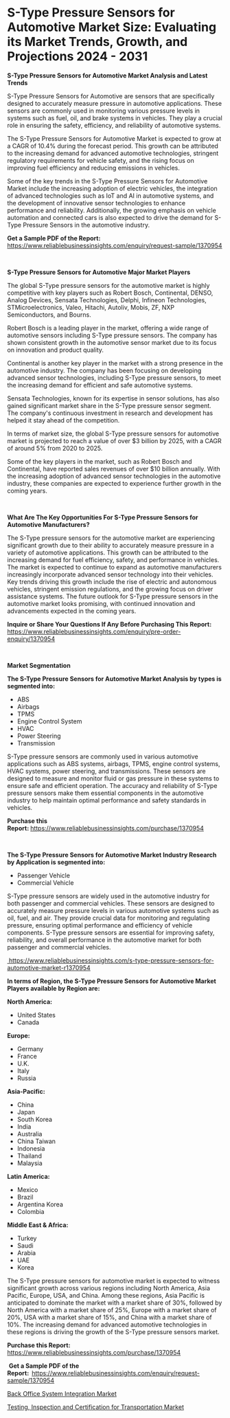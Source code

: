 <p><h1>S-Type Pressure Sensors for Automotive Market Size: Evaluating its Market Trends, Growth, and Projections 2024 - 2031</h1></p><p><strong>S-Type Pressure Sensors for Automotive Market Analysis and Latest Trends</strong></p>
<p><p>S-Type Pressure Sensors for Automotive are sensors that are specifically designed to accurately measure pressure in automotive applications. These sensors are commonly used in monitoring various pressure levels in systems such as fuel, oil, and brake systems in vehicles. They play a crucial role in ensuring the safety, efficiency, and reliability of automotive systems.</p><p>The S-Type Pressure Sensors for Automotive Market is expected to grow at a CAGR of 10.4% during the forecast period. This growth can be attributed to the increasing demand for advanced automotive technologies, stringent regulatory requirements for vehicle safety, and the rising focus on improving fuel efficiency and reducing emissions in vehicles.</p><p>Some of the key trends in the S-Type Pressure Sensors for Automotive Market include the increasing adoption of electric vehicles, the integration of advanced technologies such as IoT and AI in automotive systems, and the development of innovative sensor technologies to enhance performance and reliability. Additionally, the growing emphasis on vehicle automation and connected cars is also expected to drive the demand for S-Type Pressure Sensors in the automotive industry.</p></p>
<p><strong>Get a Sample PDF of the Report:&nbsp;</strong> <a href="https://www.reliablebusinessinsights.com/enquiry/request-sample/1370954">https://www.reliablebusinessinsights.com/enquiry/request-sample/1370954</a></p>
<p>&nbsp;</p>
<p><strong>S-Type Pressure Sensors for Automotive Major Market Players</strong></p>
<p><p>The global S-Type pressure sensors for the automotive market is highly competitive with key players such as Robert Bosch, Continental, DENSO, Analog Devices, Sensata Technologies, Delphi, Infineon Technologies, STMicroelectronics, Valeo, Hitachi, Autoliv, Mobis, ZF, NXP Semiconductors, and Bourns. </p><p>Robert Bosch is a leading player in the market, offering a wide range of automotive sensors including S-Type pressure sensors. The company has shown consistent growth in the automotive sensor market due to its focus on innovation and product quality.</p><p>Continental is another key player in the market with a strong presence in the automotive industry. The company has been focusing on developing advanced sensor technologies, including S-Type pressure sensors, to meet the increasing demand for efficient and safe automotive systems.</p><p>Sensata Technologies, known for its expertise in sensor solutions, has also gained significant market share in the S-Type pressure sensor segment. The company's continuous investment in research and development has helped it stay ahead of the competition.</p><p>In terms of market size, the global S-Type pressure sensors for automotive market is projected to reach a value of over $3 billion by 2025, with a CAGR of around 5% from 2020 to 2025. </p><p>Some of the key players in the market, such as Robert Bosch and Continental, have reported sales revenues of over $10 billion annually. With the increasing adoption of advanced sensor technologies in the automotive industry, these companies are expected to experience further growth in the coming years.</p></p>
<p>&nbsp;</p>
<p><strong>What Are The Key Opportunities For S-Type Pressure Sensors for Automotive Manufacturers?</strong></p>
<p><p>The S-Type pressure sensors for the automotive market are experiencing significant growth due to their ability to accurately measure pressure in a variety of automotive applications. This growth can be attributed to the increasing demand for fuel efficiency, safety, and performance in vehicles. The market is expected to continue to expand as automotive manufacturers increasingly incorporate advanced sensor technology into their vehicles. Key trends driving this growth include the rise of electric and autonomous vehicles, stringent emission regulations, and the growing focus on driver assistance systems. The future outlook for S-Type pressure sensors in the automotive market looks promising, with continued innovation and advancements expected in the coming years.</p></p>
<p><strong>Inquire or Share Your Questions If Any Before Purchasing This Report:</strong> <a href="https://www.reliablebusinessinsights.com/enquiry/pre-order-enquiry/1370954">https://www.reliablebusinessinsights.com/enquiry/pre-order-enquiry/1370954</a></p>
<p>&nbsp;</p>
<p><strong>Market Segmentation</strong></p>
<p><strong>The S-Type Pressure Sensors for Automotive Market Analysis by types is segmented into:</strong></p>
<p><ul><li>ABS</li><li>Airbags</li><li>TPMS</li><li>Engine Control System</li><li>HVAC</li><li>Power Steering</li><li>Transmission</li></ul></p>
<p><p>S-Type pressure sensors are commonly used in various automotive applications such as ABS systems, airbags, TPMS, engine control systems, HVAC systems, power steering, and transmissions. These sensors are designed to measure and monitor fluid or gas pressure in these systems to ensure safe and efficient operation. The accuracy and reliability of S-Type pressure sensors make them essential components in the automotive industry to help maintain optimal performance and safety standards in vehicles.</p></p>
<p><strong>Purchase this Report:&nbsp;</strong><a href="https://www.reliablebusinessinsights.com/purchase/1370954">https://www.reliablebusinessinsights.com/purchase/1370954</a></p>
<p>&nbsp;</p>
<p><strong>The S-Type Pressure Sensors for Automotive Market Industry Research by Application is segmented into:</strong></p>
<p><ul><li>Passenger Vehicle</li><li>Commercial Vehicle</li></ul></p>
<p><p>S-Type pressure sensors are widely used in the automotive industry for both passenger and commercial vehicles. These sensors are designed to accurately measure pressure levels in various automotive systems such as oil, fuel, and air. They provide crucial data for monitoring and regulating pressure, ensuring optimal performance and efficiency of vehicle components. S-Type pressure sensors are essential for improving safety, reliability, and overall performance in the automotive market for both passenger and commercial vehicles.</p></p>
<p><a href="https://www.reliablebusinessinsights.com/s-type-pressure-sensors-for-automotive-market-r1370954">&nbsp;https://www.reliablebusinessinsights.com/s-type-pressure-sensors-for-automotive-market-r1370954</a></p>
<p><strong>In terms of Region, the S-Type Pressure Sensors for Automotive Market Players available by Region are:</strong></p>
<p>
    <p> <strong> North America: </strong>
        <ul>
            <li>United States</li>
            <li>Canada</li>
        </ul>
        </p> 
    <p> <strong> Europe: </strong>
        <ul>
            <li>Germany</li>
            <li>France</li>
            <li>U.K.</li>
            <li>Italy</li>
            <li>Russia</li>
        </ul>
        </p> 
    <p> <strong> Asia-Pacific: </strong>
        <ul>
            <li>China</li>
            <li>Japan</li>
            <li>South Korea</li>
            <li>India</li>
            <li>Australia</li>
            <li>China Taiwan</li>
            <li>Indonesia</li>
            <li>Thailand</li>
            <li>Malaysia</li>
        </ul>
        </p> 
    <p> <strong> Latin America: </strong>
        <ul>
            <li>Mexico</li>
            <li>Brazil</li>
            <li>Argentina Korea</li>
            <li>Colombia</li>
        </ul>
        </p> 
    <p> <strong> Middle East & Africa: </strong>
        <ul>
            <li>Turkey</li>
            <li>Saudi</li>
            <li>Arabia</li>
            <li>UAE</li>
            <li>Korea</li>
        </ul>
    </p>
    </p>
<p><p>The S-Type pressure sensors for automotive market is expected to witness significant growth across various regions including North America, Asia Pacific, Europe, USA, and China. Among these regions, Asia Pacific is anticipated to dominate the market with a market share of 30%, followed by North America with a market share of 25%, Europe with a market share of 20%, USA with a market share of 15%, and China with a market share of 10%. The increasing demand for advanced automotive technologies in these regions is driving the growth of the S-Type pressure sensors market.</p></p>
<p><strong>Purchase this Report: </strong><a href="https://www.reliablebusinessinsights.com/purchase/1370954">https://www.reliablebusinessinsights.com/purchase/1370954</a></p>
<p>&nbsp;<strong>Get a Sample PDF of the Report:&nbsp;&nbsp;</strong><a href="https://www.reliablebusinessinsights.com/enquiry/request-sample/1370954">https://www.reliablebusinessinsights.com/enquiry/request-sample/1370954</a></p>
<p><strong></strong></p>
<p><p><a href="https://view.publitas.com/reportprime-1/back-office-system-integration-industry-analysis-report-its-market-size-growing-with-a-cagr-of-5-9-by-applications-types-and-region-forecasted-for-period-from-2024-to-2031/">Back Office System Integration Market</a></p><p><a href="https://github.com/abdulKoss1914/Market-Research-Report-List-1/blob/main/testing-inspection-and-certification-for-transportation-market.md">Testing, Inspection and Certification for Transportation Market</a></p></p>